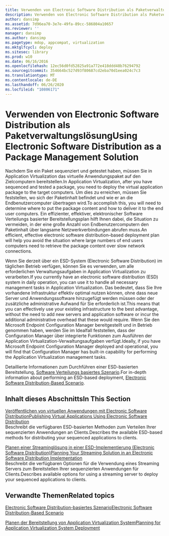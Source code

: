 ```yaml
---
title: Verwenden von Electronic Software Distribution als Paketverwaltungslösung
description: Verwenden von Electronic Software Distribution als Paketverwaltungslösung
author: dansimp
ms.assetid: 7d96ea70-3e7e-49fa-89cc-586804a10657
ms.reviewer: ''
manager: dansimp
ms.author: dansimp
ms.pagetype: mdop, appcompat, virtualization
ms.mktglfcycl: deploy
ms.sitesec: library
ms.prod: w10
ms.date: 06/16/2016
ms.openlocfilehash: 12ec56d0fd52825a91a772e418ddd48b76294792
ms.sourcegitcommit: 354664bc527d93f80687cd2eba70d1eea024c7c3
ms.translationtype: MT
ms.contentlocale: de-DE
ms.lasthandoff: 06/26/2020
ms.locfileid: "10806171"
---
```

# <span data-ttu-id="b46b7-103">Verwenden von Electronic Software Distribution als Paketverwaltungslösung</span><span class="sxs-lookup"><span data-stu-id="b46b7-103">Using Electronic Software Distribution as a Package Management Solution</span></span>


<span data-ttu-id="b46b7-104">Nachdem Sie ein Paket sequenziert und getestet haben, müssen Sie in Application Virtualization das virtuelle Anwendungspaket auf den Zielcomputern bereitstellen.</span><span class="sxs-lookup"><span data-stu-id="b46b7-104">In Application Virtualization, after you have sequenced and tested a package, you need to deploy the virtual application package to the target computers.</span></span> <span data-ttu-id="b46b7-105">Um dies zu erreichen, müssen Sie feststellen, wo sich der Paketinhalt befindet und wie er an die Endbenutzercomputer übertragen wird.</span><span class="sxs-lookup"><span data-stu-id="b46b7-105">To accomplish this, you will need to determine where to put the package content and how to deliver it to the end user computers.</span></span> <span data-ttu-id="b46b7-106">Ein effizienter, effektiver, elektronischer Software Verteilungs basierter Bereitstellungsplan hilft Ihnen dabei, die Situation zu vermeiden, in der eine große Anzahl von Endbenutzercomputern den Paketinhalt über langsame Netzwerkverbindungen abrufen muss.</span><span class="sxs-lookup"><span data-stu-id="b46b7-106">An efficient, effective electronic software distribution–based deployment plan will help you avoid the situation where large numbers of end users computers need to retrieve the package content over slow network connections.</span></span>

<span data-ttu-id="b46b7-107">Wenn Sie derzeit über ein ESD-System (Electronic Software Distribution) im täglichen Betrieb verfügen, können Sie es verwenden, um alle erforderlichen Verwaltungsaufgaben in Application Virtualization zu verarbeiten.</span><span class="sxs-lookup"><span data-stu-id="b46b7-107">If you currently have an electronic software distribution (ESD) system in daily operation, you can use it to handle all necessary management tasks in Application Virtualization.</span></span> <span data-ttu-id="b46b7-108">Das bedeutet, dass Sie Ihre vorhandene Infrastruktur effektiv optimal nutzen können, ohne dass neue Server und Anwendungssoftware hinzugefügt werden müssen oder der zusätzliche administrative Aufwand für Sie erforderlich ist.</span><span class="sxs-lookup"><span data-stu-id="b46b7-108">This means that you can effectively use your existing infrastructure to the best advantage, without the need to add new servers and application software or incur the additional administrative overhead that these would require.</span></span> <span data-ttu-id="b46b7-109">Wenn Sie den Microsoft Endpoint Configuration Manager bereitgestellt und in Betrieb genommen haben, werden Sie im Idealfall feststellen, dass der Configuration Manager über integrierte Funktionen zum Ausführen der Application Virtualization-Verwaltungsaufgaben verfügt.</span><span class="sxs-lookup"><span data-stu-id="b46b7-109">Ideally, if you have Microsoft Endpoint Configuration Manager deployed and operational, you will find that Configuration Manager has built-in capability for performing the Application Virtualization management tasks.</span></span>

<span data-ttu-id="b46b7-110">Detaillierte Informationen zum Durchführen einer ESD-basierten Bereitstellung, [Software Verteilungs basiertes Szenario](electronic-software-distribution-based-scenario.md).</span><span class="sxs-lookup"><span data-stu-id="b46b7-110">For in-depth information about performing an ESD-based deployment, [Electronic Software Distribution-Based Scenario](electronic-software-distribution-based-scenario.md).</span></span>

## <span data-ttu-id="b46b7-111">Inhalt dieses Abschnitts</span><span class="sxs-lookup"><span data-stu-id="b46b7-111">In This Section</span></span>


<a href="" id="publishing-virtual-applications-using-electronic-software-distribution"></a>[<span data-ttu-id="b46b7-112">Veröffentlichen von virtuellen Anwendungen mit Electronic Software Distribution</span><span class="sxs-lookup"><span data-stu-id="b46b7-112">Publishing Virtual Applications Using Electronic Software Distribution</span></span>](publishing-virtual-applications-using-electronic-software-distribution.md)  
<span data-ttu-id="b46b7-113">Beschreibt die verfügbaren ESD-basierten Methoden zum Verteilen Ihrer sequenzierten Anwendungen an Clients.</span><span class="sxs-lookup"><span data-stu-id="b46b7-113">Describes the available ESD-based methods for distributing your sequenced applications to clients.</span></span>

<a href="" id="planning-your-streaming-solution-in-an-electronic-software-distribution-implementation"></a>[<span data-ttu-id="b46b7-114">Planen einer Streaminglösung in einer ESD-Implementierung (Electronic Software Distribution)</span><span class="sxs-lookup"><span data-stu-id="b46b7-114">Planning Your Streaming Solution in an Electronic Software Distribution Implementation</span></span>](planning-your-streaming-solution-in-an-electronic-software-distribution-implementation.md)  
<span data-ttu-id="b46b7-115">Beschreibt die verfügbaren Optionen für die Verwendung eines Streaming Servers zum Bereitstellen Ihrer sequenzierten Anwendungen für Clients.</span><span class="sxs-lookup"><span data-stu-id="b46b7-115">Describes available options for using a streaming server to deploy your sequenced applications to clients.</span></span>

## <span data-ttu-id="b46b7-116">Verwandte Themen</span><span class="sxs-lookup"><span data-stu-id="b46b7-116">Related topics</span></span>


[<span data-ttu-id="b46b7-117">Electronic Software Distribution-basiertes Szenario</span><span class="sxs-lookup"><span data-stu-id="b46b7-117">Electronic Software Distribution-Based Scenario</span></span>](electronic-software-distribution-based-scenario.md)

[<span data-ttu-id="b46b7-118">Planen der Bereitstellung von Application Virtualization System</span><span class="sxs-lookup"><span data-stu-id="b46b7-118">Planning for Application Virtualization System Deployment</span></span>](planning-for-application-virtualization-system-deployment.md)

 

 






